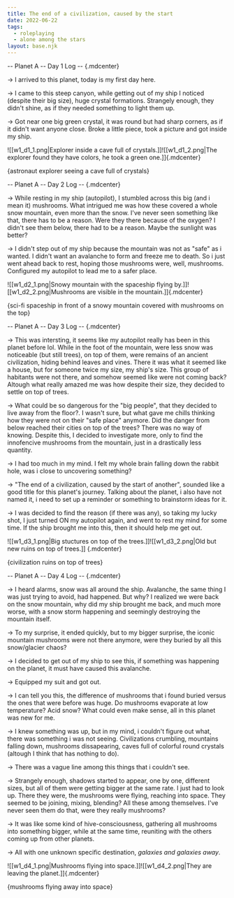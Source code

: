 ```yaml
---
title: The end of a civilization, caused by the start
date: 2022-06-22
tags:
  - roleplaying
  - alone among the stars
layout: base.njk
---
```


-- Planet A -- Day 1 Log -- {.mdcenter}

-> I arrived to this planet, today is my first day here.

-> I came to this steep canyon, while getting out of my ship I noticed (despite their big size), huge crystal formations. Strangely enough, they didn't shine, as if they needed something to light them up.

-> Got near one big green crystal, it was round but had sharp corners, as if it didn't want anyone close. Broke a little piece, took a picture and got inside my ship.

![[w1_d1_1.png|Explorer inside a cave full of crystals.]]![[w1_d1_2.png|The explorer found they have colors, he took a green one.]]{.mdcenter}

{astronaut explorer seeing a cave full of crystals}

-- Planet A -- Day 2 Log -- {.mdcenter}

-> While resting in my ship (autopilot), I stumbled across this big (and i mean it) mushrooms. What intrigued me was how these covered a whole snow mountain, even more than the snow. I've never seen something like that, there has to be a reason. Were they there because of the oxygen? I didn't see them below, there had to be a reason. Maybe the sunlight was better?

-> I didn't step out of my ship because the mountain was not as "safe" as i wanted. I didn't want an avalanche to form and freeze me to death. So i just went ahead back to rest, hoping those mushrooms were, well, mushrooms. Configured my autopilot to lead me to a safer place.

![[w1_d2_1.png|Snowy mountain with the spaceship flying by.]]![[w1_d2_2.png|Mushrooms are visible in the mountain.]]{.mdcenter}

{sci-fi spaceship in front of a snowy mountain covered with mushrooms on the top}

-- Planet A -- Day 3 Log -- {.mdcenter}

-> This was intersting, it seems like my autopilot really has been in this planet before lol. While in the foot of the mountain, were less snow was noticeable (but still trees), on top of them, were remains of an ancient civilization, hiding behind leaves and vines. There it was what it seemed like a house, but for someone twice my size, my ship's size. This group of habitants were not there, and somehow seemed like were not coming back? Altough what really amazed me was how despite their size, they decided to settle on top of trees.

-> What could be so dangerous for the "big people", that they decided to live away from the floor?. I wasn't sure, but what gave me chills thinking how they were not on their "safe place" anymore. Did the danger from below reached their cities on top of the trees? There was no way of knowing. Despite this, I decided to investigate more, only to find the innofencive mushrooms from the mountain, just in a drastically less quantity.

-> I had too much in my mind. I felt my whole brain falling down the rabbit hole, was i close to uncovering something?

-> "The end of a civilization, caused by the start of another", sounded like a good title for this planet's journey. Talking about the planet, i also have not named it, i need to set up a reminder or something to brainstorm ideas for it.

-> I was decided to find the reason (if there was any), so taking my lucky shot, I just turned ON my autopilot again, and went to rest my mind for some time. If the ship brought me into this, then it should help me get out.

![[w1_d3_1.png|Big stuctures on top of the trees.]]![[w1_d3_2.png|Old but new ruins on top of trees.]] {.mdcenter}

{civilization ruins on top of trees}

-- Planet A -- Day 4 Log -- {.mdcenter}

-> I heard alarms, snow was all around the ship. Avalanche, the same thing I was just trying to avoid, had happened. But why? I realized we were back on the snow mountain, why did my ship brought me back, and much more worse, with a snow storm happening and seemingly destroying the mountain itself.

-> To my surprise, it ended quickly, but to my bigger surprise, the iconic mountain mushrooms were not there anymore, were they buried by all this snow/glacier chaos?

-> I decided to get out of my ship to see this, if something was happening on the planet, it must have caused this avalanche.

-> Equipped my suit and got out.

-> I can tell you this, the difference of mushrooms that i found buried versus the ones that were before was huge. Do mushrooms evaporate at low temperature? Acid snow? What could even make sense, all in this planet was new for me.

-> I knew something was up, but in my mind, i couldn't figure out what, there was something i was not seeing. Civilizations crumbling, mountains falling down, mushrooms dissapearing, caves full of colorful round crystals (altough I think that has nothing to do).

-> There was a vague line among this things that i couldn't see.

-> Strangely enough, shadows started to appear, one by one, different sizes, but all of them were getting bigger at the same rate. I just had to look up. There they were, the mushrooms were flying, reaching into space. They seemed to be joining, mixing, blending? All these among themselves. I've never seen them do that, were they really mushrooms?

-> It was like some kind of hive-consciousness, gathering all mushrooms into something bigger, while at the same time, reuniting with the others coming up from other planets.

-> All with one unknown specific destination, *galaxies and galaxies away*.

![[w1_d4_1.png|Mushrooms flying into space.]]![[w1_d4_2.png|They are leaving the planet.]]{.mdcenter}

{mushrooms flying away into space}

